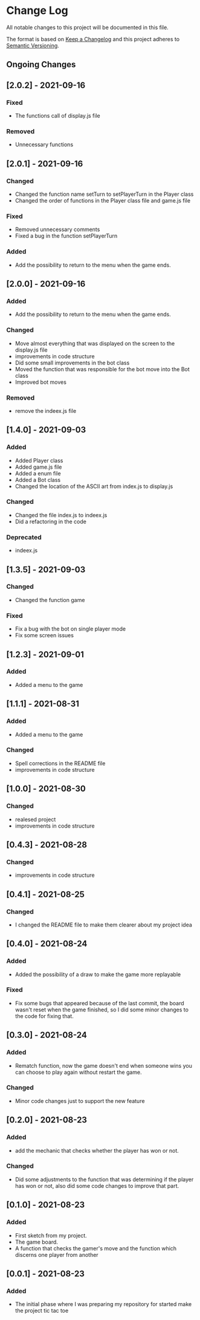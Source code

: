 # Change Log
All notable changes to this project will be documented in this file.

The format is based on [Keep a Changelog](https://keepachangelog.com/)
and this project adheres to [Semantic Versioning](https://semver.org/).

## Ongoing Changes
## [2.0.2] - 2021-09-16
### Fixed
- The functions call of display.js file
### Removed
- Unnecessary functions
## [2.0.1] - 2021-09-16
### Changed
- Changed the function name setTurn to setPlayerTurn in the Player class
- Changed the order of functions in the Player class file and game.js file
### Fixed
- Removed unnecessary comments
- Fixed a bug in the function setPlayerTurn
### Added
- Add the possibility to return to the menu when the game ends. 
## [2.0.0] - 2021-09-16
### Added
- Add the possibility to return to the menu when the game ends.  

### Changed
- Move almost everything that was displayed on the screen to the display.js file
- improvements in code structure
- Did some small improvements in the bot class
- Moved the function that was responsible for the bot move into the Bot class
- Improved bot moves

### Removed
- remove the indeex.js file
## [1.4.0] - 2021-09-03
### Added
- Added Player class
- Added game.js file
- Added a enum file
- Added a Bot class
- Changed the location of the ASCII art from index.js to display.js


### Changed
- Changed the file index.js to indeex.js
- Did a refactoring in the code

### Deprecated
- indeex.js

## [1.3.5] - 2021-09-03

### Changed
- Changed the function game
### Fixed
- Fix a bug with the bot on single player mode
- Fix some screen issues
## [1.2.3] - 2021-09-01
### Added
- Added a menu to the game
## [1.1.1] - 2021-08-31
### Added
- Added a menu to the game
### Changed
- Spell corrections in the README file
- improvements in code structure

## [1.0.0] - 2021-08-30
### Changed
- realesed project
- improvements in code structure

## [0.4.3] - 2021-08-28
### Changed
- improvements in code structure

## [0.4.1] - 2021-08-25
### Changed
- I changed the README file to make them clearer about my project idea

## [0.4.0] - 2021-08-24
### Added
- Added the possibility of a draw to make the game more replayable

### Fixed
- Fix some bugs that appeared because of the last commit, the board wasn't reset when the game finished, so I did some minor changes to the code for fixing that.

## [0.3.0] - 2021-08-24
### Added
- Rematch function, now the game doesn't end when someone wins you can choose to play again without restart the game.

### Changed
- Minor code changes just to support the new feature

## [0.2.0] - 2021-08-23
### Added
- add the mechanic that checks whether the player has won or not.

### Changed
- Did some adjustments to the function that was determining if the player has won or not, also did some code changes to improve that part.

## [0.1.0] - 2021-08-23
### Added
- First sketch from my project.
- The game board. 
- A function that checks the gamer's move and the function which discerns one player from another

## [0.0.1] - 2021-08-23
### Added
- The initial phase where I was preparing my repository for started make the project tic tac toe
